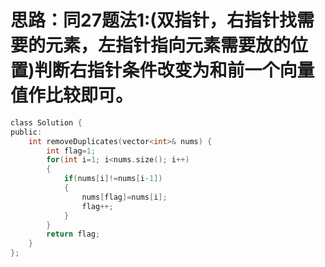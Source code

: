 # 思路：同27题法1:(双指针，右指针找需要的元素，左指针指向元素需要放的位置)判断右指针条件改变为和前一个向量值作比较即可。
```c
class Solution {
public:
    int removeDuplicates(vector<int>& nums) {
        int flag=1;
        for(int i=1; i<nums.size(); i++)
        {
            if(nums[i]!=nums[i-1])
            {
                nums[flag]=nums[i];
                flag++;
            }
        }
        return flag;
    }
};
```
